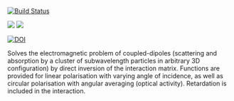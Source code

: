 [![Build Status](https://travis-ci.org/baptiste/cda.png?branch=master)](https://travis-ci.org/baptiste/cda)

![](http://www.r-pkg.org/badges/version/cda)
![](http://cranlogs.r-pkg.org/badges/grand-total/cda)


[![DOI](https://zenodo.org/badge/doi/10.5281/zenodo.11418.png)](http://dx.doi.org/10.5281/zenodo.11418)

Solves the electromagnetic problem of coupled-dipoles (scattering and absorption by a cluster of subwavelength particles in arbitrary 3D configuration) by direct inversion of the interaction matrix. Functions are provided for linear polarisation with varying angle of incidence, as well as circular polarisation with angular averaging (optical activity). Retardation is included in the interaction.
